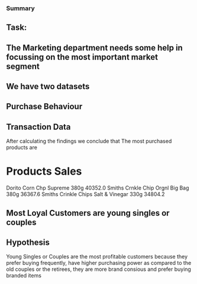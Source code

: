 ### Summary

## Task:
## The Marketing department needs some help in focussing on the most important market segment

## We have two datasets
## Purchase Behaviour
## Transaction Data

After calculating the findings we conclude that
The most purchased products are
# Products                                    Sales
Dorito Corn Chp Supreme 380g	               40352.0
Smiths Crnkle Chip Orgnl Big Bag 380g	       36367.6
Smiths Crinkle Chips Salt & Vinegar 330g	   34804.2

## Most Loyal Customers are young singles or couples
## Hypothesis
Young Singles or Couples are the most profitable customers because they prefer buying frequently, have higher purchasing power as compared to the old couples or the retirees, they are more brand consious and prefer buying branded items

